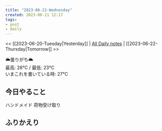```yaml
---
title: "2023-06-21-Wednesday"
created: 2023-06-21 12:17
tags:
- post
- daily
---
```


<< [[2023-06-20-Tuesday|Yesterday]] | [All Daily notes](/tags/daily) | [[2023-06-22-Thursday|Tomorrow]] >>

🌥️曇りがち🌥️  
最高: 28℃ / 最低: 23℃  
いまこれを書いている時: 27℃

## 今日やること

ハンドメイド
荷物受け取り

## ふりかえり